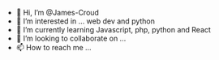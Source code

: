 - 👋 Hi, I’m @James-Croud
- 👀 I’m interested in ... web dev and python
- 🌱 I’m currently learning Javascript, php, python and React
- 💞️ I’m looking to collaborate on ...
- 📫 How to reach me ...

<!---
James-Croud/James-Croud is a ✨ special ✨ repository because its `README.md` (this file) appears on your GitHub profile.
You can click the Preview link to take a look at your changes.
--->
